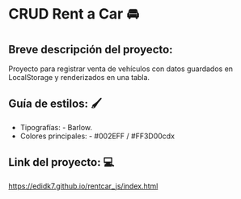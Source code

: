 # CRUD Rent a Car 🚘
## Breve descripción del proyecto: 
Proyecto para registrar venta de vehículos con datos guardados en LocalStorage y renderizados en una tabla.  

## Guía de estilos: 🖌️

* Tipografías: - Barlow.
* Colores principales: - #002EFF / #FF3D00cdx

## Link del proyecto: 💻
https://edidk7.github.io/rentcar_js/index.html



